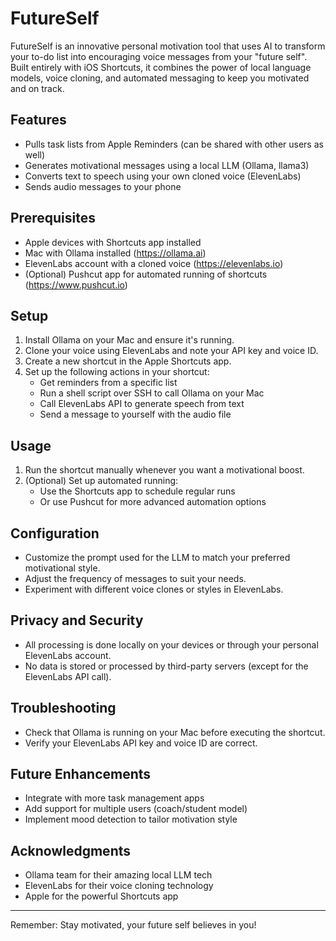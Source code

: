 # FutureSelf

FutureSelf is an innovative personal motivation tool that uses AI to transform your to-do list into encouraging voice messages from your "future self". Built entirely with iOS Shortcuts, it combines the power of local language models, voice cloning, and automated messaging to keep you motivated and on track.

## Features

- Pulls task lists from Apple Reminders (can be shared with other users as well)
- Generates motivational messages using a local LLM (Ollama, llama3)
- Converts text to speech using your own cloned voice (ElevenLabs)
- Sends audio messages to your phone

## Prerequisites

- Apple devices with Shortcuts app installed
- Mac with Ollama installed (https://ollama.ai)
- ElevenLabs account with a cloned voice (https://elevenlabs.io)
- (Optional) Pushcut app for automated running of shortcuts (https://www.pushcut.io)

## Setup

1. Install Ollama on your Mac and ensure it's running.
2. Clone your voice using ElevenLabs and note your API key and voice ID.
3. Create a new shortcut in the Apple Shortcuts app.
4. Set up the following actions in your shortcut:
   - Get reminders from a specific list
   - Run a shell script over SSH to call Ollama on your Mac
   - Call ElevenLabs API to generate speech from text
   - Send a message to yourself with the audio file

## Usage

1. Run the shortcut manually whenever you want a motivational boost.
2. (Optional) Set up automated running:
   - Use the Shortcuts app to schedule regular runs
   - Or use Pushcut for more advanced automation options

## Configuration

- Customize the prompt used for the LLM to match your preferred motivational style.
- Adjust the frequency of messages to suit your needs.
- Experiment with different voice clones or styles in ElevenLabs.

## Privacy and Security

- All processing is done locally on your devices or through your personal ElevenLabs account.
- No data is stored or processed by third-party servers (except for the ElevenLabs API call).

## Troubleshooting

- Check that Ollama is running on your Mac before executing the shortcut.
- Verify your ElevenLabs API key and voice ID are correct.

## Future Enhancements

- Integrate with more task management apps
- Add support for multiple users (coach/student model)
- Implement mood detection to tailor motivation style

## Acknowledgments

- Ollama team for their amazing local LLM tech
- ElevenLabs for their voice cloning technology
- Apple for the powerful Shortcuts app

---

Remember: Stay motivated, your future self believes in you!
